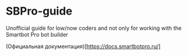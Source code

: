 # SBPro-guide
Unofficial guide for low/now coders and not only for working with the Smartbot Pro bot builder

(Официальная документация)[https://docs.smartbotpro.ru/]
